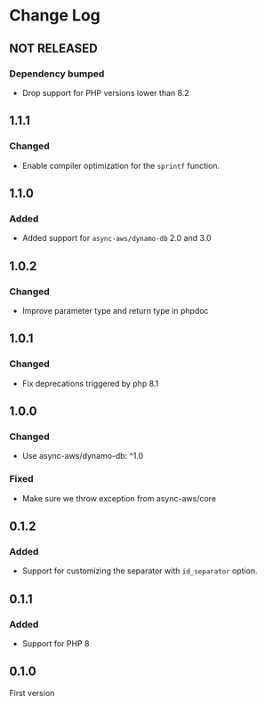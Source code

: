 # Change Log

## NOT RELEASED

### Dependency bumped

- Drop support for PHP versions lower than 8.2

## 1.1.1

### Changed

- Enable compiler optimization for the `sprintf` function.

## 1.1.0

### Added

- Added support for `async-aws/dynamo-db` 2.0 and 3.0

## 1.0.2

### Changed

- Improve parameter type and return type in phpdoc

## 1.0.1

### Changed

- Fix deprecations triggered by php 8.1

## 1.0.0

### Changed

- Use async-aws/dynamo-db: ^1.0

### Fixed

- Make sure we throw exception from async-aws/core

## 0.1.2

### Added

- Support for customizing the separator with `id_separator` option.

## 0.1.1

### Added

- Support for PHP 8

## 0.1.0

First version
